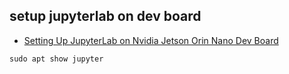 ## setup jupyterlab on dev board
* [Setting Up JupyterLab on Nvidia Jetson Orin Nano Dev Board](https://nvidia-jetson.piveral.com/jetson-orin-nano/setting-up-jupyterlab-on-nvidia-jetson-orin-nano-dev-board/)
```
sudo apt show jupyter
```

##
